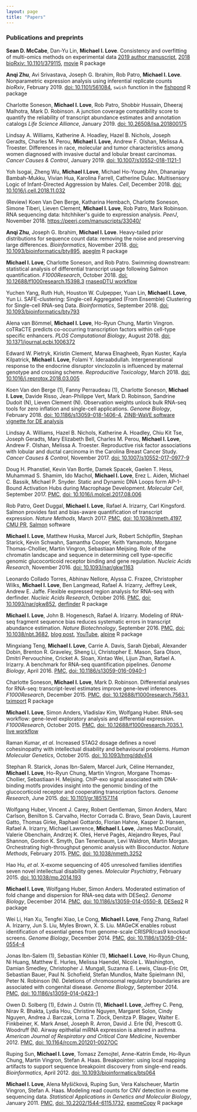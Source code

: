 ```yaml
---
layout: page
title: "Papers"
---
```


### Publications and preprints

**Sean D. McCabe**, Dan-Yu Lin, **Michael I. Love**.
Consistency and overfitting of multi-omics methods on experimental data
[2019 author manuscript](../assets/mccabe_2019.pdf),
[2018 bioRxiv: 10.1101/379115](https://doi.org/10.1101/379115),
[movie](https://github.com/mccabes292/movie) R package

**Anqi Zhu**, Avi Srivastava, Joseph G. Ibrahim, Rob Patro, 
**Michael I. Love**.
Nonparametric expression analysis using inferential replicate counts
*bioRxiv*, February 2019.
[doi: 10.1101/561084](https://doi.org/10.1101/561084),
`swish` function in the 
[fishpond](https://github.com/mikelove/fishpond) R package

Charlotte Soneson,  **Michael I. Love**, Rob Patro, Shobbir Hussain,
Dheeraj Malhotra, Mark D. Robinson.
A junction coverage compatibility score to quantify the reliability of
transcript abundance estimates and annotation catalogs 
*Life Science Alliance*, January 2019.
[doi: 10.26508/lsa.201800175](https://doi.org/10.26508/lsa.201800175)

Lindsay A. Williams, Katherine A. Hoadley, Hazel B. Nichols, Joseph
Geradts, Charles M. Perou, **Michael I. Love**, Andrew F. Olshan, Melissa
A. Troester.
Differences in race, molecular and tumor characteristics among women
diagnosed with invasive ductal and lobular breast carcinomas.
*Cancer Causes & Control*, January 2019.
[doi: 10.1007/s10552-018-1121-1](https://doi.org/10.1007/s10552-018-1121-1)

Yoh Isogai, Zheng Wu, **Michael I.Love**, Michael Ho-Young Ahn,
Dhananjay Bambah-Mukku, Vivian Hua, Karolina Farrell, Catherine Dulac.
Multisensory Logic of Infant-Directed Aggression by Males.
*Cell*, December 2018.
[doi: 10.1016/j.cell.2018.11.032](https://doi.org/10.1016/j.cell.2018.11.032)

(Review) Koen Van Den Berge, Katharina Hembach, Charlotte Soneson, Simone
Tiberi, Lieven Clement, **Michael I. Love**, Rob Patro, Mark Robinson.
RNA sequencing data: hitchhiker's guide to expression analysis.
*PeerJ*, November 2018.
<https://peerj.com/manuscripts/33040/>

**Anqi Zhu**, Joseph G. Ibrahim, **Michael I. Love**.
Heavy-tailed prior distributions for sequence count data: removing the
noise and preserving large differences.
*Bioinformatics*, November 2018.
[doi: 10.1093/bioinformatics/bty895](https://doi.org/10.1093/bioinformatics/bty895),
[apeglm](http://bioconductor.org/packages/apeglm) R package

**Michael I. Love**, Charlotte Soneson, and Rob Patro.
Swimming downstream: statistical analysis of differential transcript
usage following Salmon quantification.
*F1000Research*, October 2018.
[doi: 10.12688/f1000research.15398.3](https://doi.org/10.12688/f1000research.15398.3)
[rnaseqDTU workflow](https://bioconductor.org/packages/rnaseqDTU)

Yuchen Yang, Ruth Huh, Houston W. Culpepper, Yuan Lin, **Michael I. Love**, Yun Li.
SAFE-clustering: Single-cell Aggregated (From Ensemble) Clustering for Single-cell RNA-seq Data.
*Bioinformatics*, September 2018.
[doi: 10.1093/bioinformatics/bty793](https://doi.org/10.1093/bioinformatics/bty793)

Alena van Bömmel, **Michael I. Love**, Ho-Ryun Chung, Martin Vingron.
coTRaCTE predicts co-occurring transcription factors within cell-type specific enhancers.
*PLOS Computational Biology*, August 2018.
[doi: 10.1371/journal.pcbi.1006372](https://doi.org/10.1371/journal.pcbi.1006372)

Edward W. Pietryk, Kiristin Clement, Marwa Elnagheeb, Ryan Kuster,
Kayla Kilpatrick, **Michael I. Love**, Folami Y. Ideraabdullah.
Intergenerational response to the endocrine disruptor vinclozolin is
influenced by maternal genotype and crossing scheme.
*Reproducitive Toxicology*, March 2018.
[doi: 10.1016/j.reprotox.2018.03.005](https://doi.org/10.1016/j.reprotox.2018.03.005)

Koen Van den Berge (1), Fanny Perraudeau (1), Charlotte Soneson, 
**Michael I. Love**, Davide Risso, Jean-Philippe Vert, Mark
D. Robinson, Sandrine Dudoit (N), Lieven Clement (N).
Observation weights unlock bulk RNA-seq tools for zero inflation and
single-cell applications.
*Genome Biology*, February 2018.
[doi: 10.1186/s13059-018-1406-4](https://doi.org/10.1186/s13059-018-1406-4),
[ZINB-WaVE software vignette for DE analysis](http://bioconductor.org/packages/zinbwave)

Lindsay A. Williams, Hazel B. Nichols, Katherine A. Hoadley, Chiu Kit
Tse, Joseph Geradts, Mary Elizabeth Bell, Charles M. Perou, 
**Michael I. Love**, Andrew F. Olshan, Melissa A. Troester.
Reproductive risk factor associations with lobular and ductal
carcinoma in the Carolina Breast Cancer Study. 
*Cancer Causes & Control*, November 2017.
[doi: 10.1007/s10552-017-0977-9](https://doi.org/10.1007/s10552-017-0977-9)

Doug H. Phanstiel, Kevin Van Bortle, Damek Spacek, Gaelen T. Hess,
Muhammad S. Shamim, Ido Machol, **Michael I. Love**, Erez L. Aiden, 
Michael C. Bassik, Michael P. Snyder.
Static and Dynamic DNA Loops form AP-1-Bound Activation Hubs during Macrophage Development.
*Molecular Cell*, September 2017.
[PMC](https://www.ncbi.nlm.nih.gov/pmc/articles/PMC5610110/),
[doi: 10.1016/j.molcel.2017.08.006](https://doi.org/10.1016/j.molcel.2017.08.006)

Rob Patro, Geet Duggal, **Michael I. Love**, Rafael A. Irizarry, Carl Kingsford. 
Salmon provides fast and bias-aware quantification of transcript expression.
*Nature Methods*, March 2017.
[PMC](https://www.ncbi.nlm.nih.gov/pmc/articles/PMC5600148/),
[doi: 10.1038/nmeth.4197](https://doi.org/10.1038/nmeth.4197),
[CMU PR](http://www.cbd.cmu.edu/gene_expression_analyses/),
[Salmon](https://combine-lab.github.io/salmon/) software

**Michael I. Love**, Matthew Huska, Marcel Jurk, Robert Schöpflin,
Stephan Starick, Kevin Schwahn, Samantha Cooper, Keith Yamamoto, 
Morgane Thomas-Chollier, Martin Vingron, Sebastiaan Meijsing.
Role of the chromatin landscape and sequence in determining cell
type-specific genomic glucocorticoid receptor binding and gene
regulation.
*Nucleic Acids Research*, November 2016.
[doi: 10.1093/nar/gkw1163](https://doi.org/10.1093/nar/gkw1163)

Leonardo Collado Torres, Abhinav Nellore, Alyssa C. Frazee, 
Christopher Wilks, **Michael I. Love**, Ben Langmead,
Rafael A. Irizarry, Jeffrey Leek, Andrew E. Jaffe.
Flexible expressed region analysis for RNA-seq with derfinder.
*Nucleic Acids Research*, October 2016.
[PMC](https://www.ncbi.nlm.nih.gov/pmc/articles/PMC5314792/),
[doi: 10.1093/nar/gkw852](https://doi.org/10.1093/nar/gkw852),
[derfinder](http://bioconductor.org/packages/derfinder) R package

**Michael I. Love**, John B. Hogenesch, Rafael A. Irizarry. 
Modeling of RNA-seq fragment sequence bias reduces systematic errors
in transcript abundance estimation. 
*Nature Biotechnology*, September 2016.
[PMC](https://www.ncbi.nlm.nih.gov/pmc/articles/PMC5143225/),
[doi: 10.1038/nbt.3682](https://doi.org/10.1038/nbt.3682),
[blog post](https://mikelove.wordpress.com/2016/09/26/rna-seq-fragment-sequence-bias/),
[YouTube](https://www.youtube.com/watch?v=9xskajkNJwg),
[alpine](http://bioconductor.org/packages/alpine) R package

Mingxiang Teng, **Michael I. Love**, Carrie A. Davis, Sarah Djebali,
Alexander Dobin, Brenton R. Graveley, Sheng Li, Christopher E. Mason,
Sara Olson, Dmitri Pervouchine, Cricket A. Sloan, Xintao Wei, Lijun
Zhan, Rafael A. Irizarry.
A benchmark for RNA-seq quantification pipelines. 
*Genome Biology*, April 2016.
[PMC](https://www.ncbi.nlm.nih.gov/pmc/articles/PMC4842274/),
[doi: 10.1186/s13059-016-0940-1](https://doi.org/10.1186/s13059-016-0940-1)

Charlotte Soneson, **Michael I. Love**, Mark D. Robinson. 
Differential analyses for RNA-seq: transcript-level estimates improve
gene-level inferences. 
*F1000Research*, December 2015. 
[PMC](https://www.ncbi.nlm.nih.gov/pmc/articles/PMC4712774/),
[doi: 10.12688/f1000research.7563.1](https://doi.org/10.12688/f1000research.7563.1),
[tximport](http://bioconductor.org/packages/tximport) R package

**Michael I. Love**, Simon Anders, Vladislav Kim, Wolfgang Huber. 
RNA-seq workflow: gene-level exploratory analysis and differential
expression. 
*F1000Research*, October 2015.
[PMC](https://www.ncbi.nlm.nih.gov/pmc/articles/PMC4670015/),
[doi: 10.12688/f1000research.7035.1](https://doi.org/10.12688/f1000research.7035.2),
[live workflow](http://www.bioconductor.org/help/workflows/rnaseqGene/)

Raman Kumar, *et al*.
Increased STAG2 dosage defines a novel cohesinopathy with intellectual
disability and behavioural problems. 
*Human Molecular Genetics*, October 2015.
[doi: 10.1093/hmg/ddv414](https://doi.org/10.1093/hmg/ddv414)

Stephan R. Starick, Jonas Ibn-Salem, Marcel Jurk, Céline Hernandez,
**Michael I. Love**, Ho-Ryun Chung, Martin Vingron, Morgane
Thomas-Chollier, Sebastiaan H. Meijsing. 
ChIP-exo signal associated with DNA-binding motifs provides insight
into the genomic binding of the glucocorticoid receptor and
cooperating transcription factors.
*Genome Research*, June 2015.
[doi: 10.1101/gr.185157.114](https://doi.org/10.1101/gr.185157.114)

Wolfgang Huber, Vincent J. Carey, Robert Gentleman, Simon Anders, Marc
Carlson, Benilton S. Carvalho, Hector Corrada C. Bravo, Sean Davis,
Laurent Gatto, Thomas Girke, Raphael Gottardo, Florian Hahne, Kasper
D. Hansen, Rafael A. Irizarry, Michael Lawrence, **Michael I. Love**,
James MacDonald, Valerie Obenchain, Andrzej K.  Oleś, Hervé Pagès,
Alejandro Reyes, Paul Shannon, Gordon K. Smyth, Dan Tenenbaum, Levi
Waldron, Martin Morgan. 
Orchestrating high-throughput genomic analysis with Bioconductor. 
*Nature Methods*, February 2015.
[PMC](http://www.ncbi.nlm.nih.gov/pmc/articles/PMC4509590/),
[doi: 10.1038/nmeth.3252](https://doi.org/10.1038/nmeth.3252)

Hao Hu, *et al*.
X-exome sequencing of 405 unresolved families
identifies seven novel intellectual disability genes. 
*Molecular Psychiatry*, February 2015.
[doi: 10.1038/mp.2014.193](https://doi.org/10.1038/mp.2014.193)

**Michael I. Love**, Wolfgang Huber, Simon Anders. 
Moderated estimation of fold change and dispersion for RNA-seq data
with DESeq2. 
*Genome Biology*, December 2014.
[PMC](http://www.ncbi.nlm.nih.gov/pmc/articles/PMC4302049/),
[doi: 10.1186/s13059-014-0550-8](https://doi.org/doi:10.1186/s13059-014-0550-8),
[DESeq2](http://bioconductor.org/packages/DESeq2) R package

Wei Li, Han Xu, Tengfei Xiao, Le Cong, **Michael I. Love**, Feng
Zhang, Rafael A. Irizarry, Jun S. Liu, Myles Brown, X. S. Liu. 
MAGeCK enables robust identification of essential genes from
genome-scale CRISPR/cas9 knockout screens. 
*Genome Biology*, December 2014.
[PMC](http://www.ncbi.nlm.nih.gov/pmc/articles/PMC4290824/),
[doi: 10.1186/s13059-014-0554-4](https://doi.org/10.1186/s13059-014-0554-4)

Jonas Ibn-Salem (1), Sebastian Köhler (1), **Michael I. Love**,
Ho-Ryun Chung, Ni Huang, Matthew E. Hurles, Melissa Haendel, Nicole
L. Washington, Damian Smedley, Christopher J. Mungall, Suzanna
E. Lewis, Claus-Eric Ott, Sebastian Bauer, Paul N. Schofield, Stefan
Mundlos, Malte Spielmann (N), Peter N. Robinson (N).
Deletions of chromosomal regulatory boundaries are associated with
congenital disease. 
*Genome Biology*, September 2014.
[PMC](http://www.ncbi.nlm.nih.gov/pmc/articles/PMC4180961/),
[doi: 10.1186/s13059-014-0423-1](https://doi.org/10.1186/s13059-014-0423-1)

Owen D. Solberg (1), Edwin J. Ostrin (1), **Michael I. Love**, Jeffrey
C. Peng, Nirav R. Bhakta, Lydia Hou, Christine Nguyen, Margaret Solon,
Cindy Nguyen, Andrea J. Barczak, Lorna T. Zlock, Denitza P. Blagev,
Walter E. Finkbeiner, K. Mark Ansel, Joseph R. Arron, David J. Erle (N),
Prescott G. Woodruff (N). 
Airway epithelial miRNA expression is altered in asthma. 
*American Journal of Respiratory and Critical Care Medicine*, November 2012.
[PMC](http://www.ncbi.nlm.nih.gov/pmc/articles/PMC3530212/),
[doi: 10.1164/rccm.201201-0027OC](https://doi.org/10.1164/rccm.201201-0027OC)

Ruping Sun, **Michael I. Love**, Tomasz Zemojtel, Anne-Katrin Emde,
Ho-Ryun Chung, Martin Vingron, Stefan A. Haas. 
Breakpointer: using local mapping artifacts to support sequence
breakpoint discovery from single-end reads. 
*Bioinformatics*, April 2012.
[doi: 10.1093/bioinformatics/bts064](https://doi.org/10.1093/bioinformatics/bts064)

**Michael I. Love**, Alena Myšičková, Ruping Sun, Vera Kalscheuer,
Martin Vingron, Stefan A. Haas. 
Modeling read counts for CNV detection in exome sequencing data. 
*Statistical Applications in Genetics and Molecular Biology*, January 2011.
[PMC](http://www.ncbi.nlm.nih.gov/pmc/articles/PMC3517018/),
[doi: 10.2202/1544-6115.1732](https://doi.org/10.2202/1544-6115.1732),
[exomeCopy](http://bioconductor.org/packages/exomeCopy) R package
